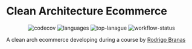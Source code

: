 # Clean Architecture Ecommerce

<div align="center">
  <img src="https://codecov.io/gh/liverday/clean-arch-ecommerce/branch/master/graph/badge.svg?token=MUG5Z85Y3S)](https://codecov.io/gh/liverday/clean-arch-ecommerce" alt="codecov">
  <img src="https://img.shields.io/github/languages/count/liverday/clean-arch-ecommerce" alt="languages">
  <img src="https://img.shields.io/github/languages/top/liverday/clean-arch-ecommerce" alt="top-lanague">
  <img src="https://github.com/liverday/clean-arch-ecommerce/actions/workflows/test.yml/badge.svg" alt="workflow-status">
</div>

A clean arch ecommerce developing during a course by [Rodrigo Branas](https://branas.io)
